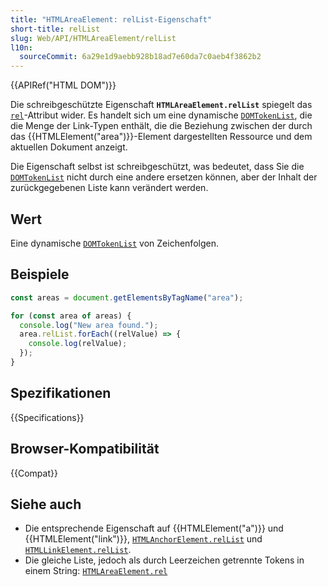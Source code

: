 ```yaml
---
title: "HTMLAreaElement: relList-Eigenschaft"
short-title: relList
slug: Web/API/HTMLAreaElement/relList
l10n:
  sourceCommit: 6a29e1d9aebb928b18ad7e60da7c0aeb4f3862b2
---
```


{{APIRef("HTML DOM")}}

Die schreibgeschützte Eigenschaft **`HTMLAreaElement.relList`** spiegelt das [`rel`](/de/docs/Web/HTML/Reference/Attributes/rel)-Attribut wider. Es handelt sich um eine dynamische [`DOMTokenList`](/de/docs/Web/API/DOMTokenList), die die Menge der Link-Typen enthält, die die Beziehung zwischen der durch das {{HTMLElement("area")}}-Element dargestellten Ressource und dem aktuellen Dokument anzeigt.

Die Eigenschaft selbst ist schreibgeschützt, was bedeutet, dass Sie die [`DOMTokenList`](/de/docs/Web/API/DOMTokenList) nicht durch eine andere ersetzen können, aber der Inhalt der zurückgegebenen Liste kann verändert werden.

## Wert

Eine dynamische [`DOMTokenList`](/de/docs/Web/API/DOMTokenList) von Zeichenfolgen.

## Beispiele

```js
const areas = document.getElementsByTagName("area");

for (const area of areas) {
  console.log("New area found.");
  area.relList.forEach((relValue) => {
    console.log(relValue);
  });
}
```

## Spezifikationen

{{Specifications}}

## Browser-Kompatibilität

{{Compat}}

## Siehe auch

- Die entsprechende Eigenschaft auf {{HTMLElement("a")}} und {{HTMLElement("link")}},
  [`HTMLAnchorElement.relList`](/de/docs/Web/API/HTMLAnchorElement/relList) und [`HTMLLinkElement.relList`](/de/docs/Web/API/HTMLLinkElement/relList).
- Die gleiche Liste, jedoch als durch Leerzeichen getrennte Tokens in einem String:
  [`HTMLAreaElement.rel`](/de/docs/Web/API/HTMLAreaElement/rel)
